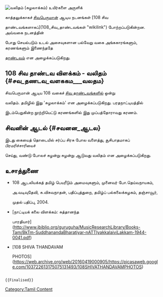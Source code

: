 ![வலிதம் (சுழலாக்கம்)](வலிதம்.jpg "வலிதம் (சுழலாக்கம்)") உயிர்களை அருளிக்
காத்தலுக்காகச் [சிவபெருமான்](சிவன் "wikilink") ஆடிய நடனங்கள் [108 சிவ
தாண்டவங்களாகப்](108_சிவ_தாண்டவங்கள் "wikilink") போற்றப்படுகின்றன. அவ்வகை நடனத்தின்
போது செயல்படும் உடல் அசைவுகளான பல்வேறு வகை அங்ககாரங்களும், கரணங்களும் இணைந்ததே
[தாண்டவம்](தாண்டவம்,_லாஸ்யம் "wikilink") என அழைக்கப்படுகிறது.

## 108 சிவ தாண்டவ விளக்கம் - வலிதம் {#சவ_தணடவ_வளககம___வலதம}

சிவபெருமான் ஆடிய 108 வகைச் [சிவ தாண்டவங்களில்](சிவ_தாண்டவங்கள் "wikilink") ஒன்று
வலிதம். தமிழில் இது \'சுழலாக்கம்\' என அழைக்கப்படுகிறது. பரதநாட்டியத்தில்
இடம்பெறுகின்ற நூற்றியெட்டு கரணங்களில் இது முப்பத்தோராவது கரணம்.

## சிவனின் ஆடல் {#சவனன_ஆடல}

இடது கையைத் தொடையில் சர்ப்ப சிரசு போல வளைத்து, சூசிபாதமாகப் பிரமரிச்சாரியைச்
செய்து, வண்டு போலச் சுழன்று சுழன்று ஆடுவது வலிதம் என அழைக்கப்படுகிறது.

## உசாத்துணை

-   108 ஆடலியக்கத் தமிழ் பெயரீடும் அமைவுகளும், முனைவர் போ.தெய்வநாயகம்,
    அ.வடிவுதேவி, சு.விசுவநாதன், பதிப்புத்துறை, தமிழ்ப் பல்கலைக்கழகம், தஞ்சாவூர்,
    முதல் பதிப்பு, 2004.
-   [நாட்டியக் கலை விளக்கம்: சுத்தானந்த
    பாரதியார்](http://www.ibiblio.org/guruguha/MusicResearchLibrary/Books-Tam/BkTm-SuddhanandaBharatiyar-nATTIyakkalaiviLakkam-1944-0041.pdf)
-   [108 SHIVA THANDAVAM
    PHOTOS](https://web.archive.org/web/20160419000905/https://picasaweb.google.com/103722613175075131493/108SHIVATHANDAVAMPHOTOS)

```{=mediawiki}
{{Finalised}}
```
[Category:Tamil Content](Category:Tamil_Content "wikilink")
